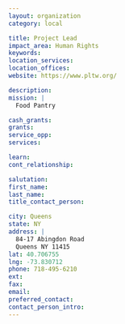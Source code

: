 ```yaml
---
layout: organization
category: local

title: Project Lead
impact_area: Human Rights
keywords: 
location_services: 
location_offices: 
website: https://www.pltw.org/

description: 
mission: |
  Food Pantry

cash_grants: 
grants: 
service_opp: 
services: 

learn: 
cont_relationship: 

salutation: 
first_name: 
last_name: 
title_contact_person: 

city: Queens
state: NY
address: |
  84-17 Abingdon Road    
  Queens NY 11415
lat: 40.706755
lng: -73.830712
phone: 718-495-6210
ext: 
fax: 
email: 
preferred_contact: 
contact_person_intro: 
---
```

